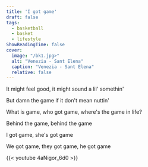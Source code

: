 ```yaml
---
title: 'I got game'
draft: false
tags:
  - basketball
  - basket
  - lifestyle
ShowReadingTime: false
cover:
  image: "/bk1.jpg>"
  alt: "Venezia - Sant Elena"
  caption: "Venezia - Sant Elena"
  relative: false
---
```


It might feel good, it might sound a lil' somethin'

But damn the game if it don't mean nuttin'

What is game, who got game, where's the game in life?

Behind the game, behind the game

I got game, she's got game

We got game, they got game, he got game


{{< youtube 4aNigor_6d0 >}}

